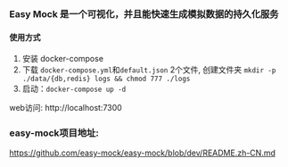 ### Easy Mock 是一个可视化，并且能快速生成模拟数据的持久化服务
#### 使用方式
1. 安装 docker-compose
2. 下载 `docker-compose.yml`和`default.json` 2个文件, 创建文件夹 `mkdir -p ./data/{db,redis} logs && chmod 777 ./logs`
3. 启动：`docker-compose up -d`

web访问: http://localhost:7300

### easy-mock项目地址:  
https://github.com/easy-mock/easy-mock/blob/dev/README.zh-CN.md
